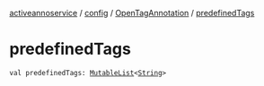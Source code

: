 [activeannoservice](../../index.md) / [config](../index.md) / [OpenTagAnnotation](index.md) / [predefinedTags](./predefined-tags.md)

# predefinedTags

`val predefinedTags: `[`MutableList`](https://kotlinlang.org/api/latest/jvm/stdlib/kotlin.collections/-mutable-list/index.html)`<`[`String`](https://kotlinlang.org/api/latest/jvm/stdlib/kotlin/-string/index.html)`>`